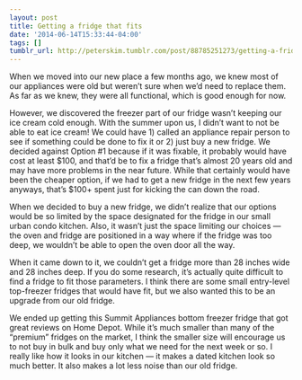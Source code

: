 ```yaml
---
layout: post
title: Getting a fridge that fits
date: '2014-06-14T15:33:44-04:00'
tags: []
tumblr_url: http://peterskim.tumblr.com/post/88785251273/getting-a-fridge-that-fits
---
```



When we moved into our new place a few months ago, we knew most of our appliances were old but weren’t sure when we’d need to replace them. As far as we knew, they were all functional, which is good enough for now. 

However, we discovered the freezer part of our fridge wasn’t keeping our ice cream cold enough. With the summer upon us, I didn’t want to not be able to eat ice cream! We could have 1) called an appliance repair person to see if something could be done to fix it or 2) just buy a new fridge. We decided against Option #1 because if it was fixable, it probably would have cost at least $100, and that’d be to fix a fridge that’s almost 20 years old and may have more problems in the near future. While that certainly would have been the cheaper option, if we had to get a new fridge in the next few years anyways, that’s $100+ spent just for kicking the can down the road.

When we decided to buy a new fridge, we didn’t realize that our options would be so limited by the space designated for the fridge in our small urban condo kitchen. Also, it wasn’t just the space limiting our choices — the oven and fridge are positioned in a way where if the fridge was too deep, we wouldn’t be able to open the oven door all the way. 

When it came down to it, we couldn’t get a fridge more than 28 inches wide and 28 inches deep. If you do some research, it’s actually quite difficult to find a fridge to fit those parameters. I think there are some small entry-level top-freezer fridges that would have fit, but we also wanted this to be an upgrade from our old fridge. 

We ended up getting this Summit Appliances bottom freezer fridge that got great reviews on Home Depot. While it’s much smaller than many of the “premium” fridges on the market, I think the smaller size will encourage us to not buy in bulk and buy only what we need for the next week or so. I really like how it looks in our kitchen — it makes a dated kitchen look so much better. It also makes a lot less noise than our old fridge.
